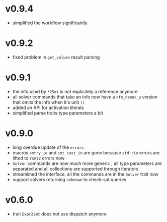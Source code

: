 # v0.9.4

- simplified the workflow significantly

# v0.9.2

- fixed problem in `get_values` result parsing

# v0.9.1

- the info used by `*2Smt` is not explicitely a reference anymore
- all solver commands that take an info now have a `<fn_name>_u` version that
  omits the info when it's unit `()`
- added an API for activation literals
- simplified parse traits type parameters a bit

# v0.9.0

- long overdue update of the `errors`
- macros `smtry_io` and `smt_cast_io` are gone because `std::io` errors are
  lifted to `rsmt2` errors now
- `Solver` commands are now much more generic ; all type parameters are
  separated and all collections are supported through iterators
- streamlined the interface, all the commands are in the `Solver` trait now
- support solvers returning `unknown` to check-sat queries

# v0.6.0

- trait `Expr2Smt` does not use dispatch anymore